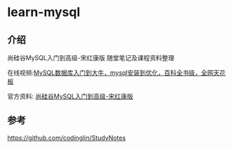 # learn-mysql

## 介绍
尚硅谷MySQL入门到高级-宋红康版 随堂笔记及课程资料整理

在线视频:[MySQL数据库入门到大牛，mysql安装到优化，百科全书级，全网天花板](https://www.bilibili.com/video/BV1iq4y1u7vj)

官方资料: [尚硅谷MySQL入门到高级-宋红康版](https://pan.baidu.com/s/1ztbzMVF9qRJ2xCOpySXl3Q?pwd=yyds)

## 参考

https://github.com/codinglin/StudyNotes